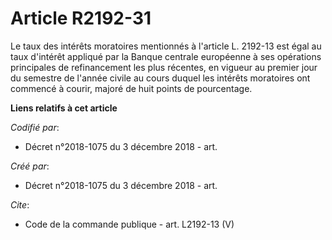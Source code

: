 # Article R2192-31

Le taux des intérêts moratoires mentionnés à l'article L. 2192-13 est égal au taux d'intérêt appliqué par la Banque centrale
européenne à ses opérations principales de refinancement les plus récentes, en vigueur au premier jour du semestre de l'année
civile au cours duquel les intérêts moratoires ont commencé à courir, majoré de huit points de pourcentage.

**Liens relatifs à cet article**

_Codifié par_:

  - Décret n°2018-1075 du 3 décembre 2018 - art.

_Créé par_:

  - Décret n°2018-1075 du 3 décembre 2018 - art.

_Cite_:

  - Code de la commande publique - art. L2192-13 (V)
